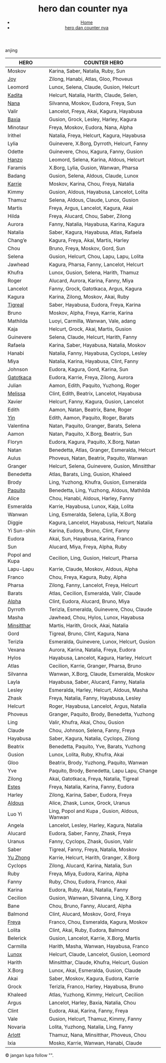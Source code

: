 <!DOCTYPE html>
<html lang="en">
<head>
    <meta charset="UTF-8">
    <meta name="viewport" content="width=device-width, initial-scale=1.0">
    <title>Tentang Kami - Sekolah Kami</title>
    <link rel="stylesheet" href="styles.css">
</head>
<body>
    <header>
        <h1>hero dan counter nya</h1>
        <nav>
            <ul>
                <li><a href="index.html">Home</a></li>
                <li><a href="about.html">hero dan counter nya</a></li>
            </ul>
        </nav>
    </header>
anjing
    <section>
<table><thead><tr><th>HERO</th><th>COUNTER HERO</th></tr>
</thead>
<tbody>
    <tr>
        <td>Moskov</td>
        <td>Karina, Saber, Natalia, Ruby, Sun</td>
    </tr><tr><td><a href="https://www.lapakgaming.com/blog/id-id/counter-hero-joy-ml-terbaik/">Joy</a></td><td>Zilong, Hanabi, Atlas, Gloo, Phoveus</td></tr><tr><td>Leomord</td><td>Lunox, Selena, Claude, Gusion, Helcurt</td></tr><tr><td><a href="https://www.lapakgaming.com/blog/id-id/hero-counter-kadita-ml/">Kadita</a></td><td>Helcurt, Natalia, Harith, Claude, Selen,</td></tr><tr><td><a href="https://www.lapakgaming.com/blog/id-id/counter-hero-nana/">Nana</a></td><td>Silvanna, Moskov, Eudora, Freya, Sun</td></tr><tr><td>Valir</td><td>Lancelot, Freya, Akai, Kagura, Hayabusa</td></tr><tr><td><a href="https://www.lapakgaming.com/blog/id-id/hero-counter-baxia-ml/">Baxia</a></td><td>Gusion, Grock, Lesley, Harley, Kagura</td></tr><tr><td>Minotaur</td><td>Freya, Moskov, Eudora, Nana, Alpha</td></tr><tr><td>Irithel</td><td>Natalia, Freya, Helcurt, Kagura, Hayabusa</td></tr><tr><td>Lylia</td><td>Guinevere, X.Borg, Dyrroth, Helcurt, Fanny</td></tr><tr><td>Odette</td><td>Guinevere, Chou, Kagura, Fanny, Gusion</td></tr><tr><td><a href="https://www.lapakgaming.com/blog/id-id/counter-hero-hanzo/">Hanzo</a></td><td>Leomord, Selena, Karina, Aldous, Helcurt</td></tr><tr><td>Faramis</td><td>X.Borg, Lylia, Gusion, Wanwan, Pharsa</td></tr><tr><td>Badang</td><td>Gusion, Selena, Aldous, Claude, Lunox</td></tr><tr><td><a href="https://www.lapakgaming.com/blog/id-id/hero-counter-karrie-ml/">Karrie</a></td><td>Moskov, Karina, Chou, Freya, Natalia</td></tr><tr><td>Kimmy</td><td>Gusion, Aldous, Hayabusa, Lancelot, Lolita</td></tr><tr><td>Thamuz</td><td>Selena, Aldous, Claude, Lunox, Gusion</td></tr><tr><td>Martis</td><td>Freya, Argus, Lancelot, Kagura, Akai</td></tr><tr><td>Hilda</td><td>Freya, Alucard, Chou, Saber, Zilong</td></tr><tr><td>Aurora</td><td>Fanny, Natalia, Hayabusa, Karina, Kagura</td></tr><tr><td>Natalia</td><td>Saber, Kagura, Hayabusa, Atlas, Rafaela</td></tr><tr><td>Chang’e</td><td>Kagura, Freya, Akai, Martis, Harley</td></tr><tr><td>Chou</td><td>Bruno, Freya, Moskov, Gord, Sun</td></tr><tr><td>Selena</td><td>Gusion, Helcurt, Chou, Lapu, Lapu, Lolita</td></tr><tr><td>Jawhead</td><td>Kagura, Pharsa, Fanny, Lancelot, Helcurt</td></tr><tr><td>Khufra</td><td>Lunox, Gusion, Selena, Harith, Thamuz</td></tr><tr><td>Roger</td><td>Alucard, Aurora, Karina, Fanny, Miya</td></tr><tr><td>Lancelot</td><td>Fanny, Grock, Gatotkaca, Argus, Kagura</td></tr><tr><td>Kagura</td><td>Karina, Zilong, Moskov, Akai, Ruby</td></tr><tr><td><a href="https://www.lapakgaming.com/blog/id-id/counter-tigreal/">Tigreal</a></td><td>Saber, Hayabusa, Eudora, Freya, Karina</td></tr><tr><td>Bruno</td><td>Moskov, Alpha, Freya, Karrie, Karina</td></tr><tr><td>Mathilda</td><td>Luoyi, Carmilla, Wanwan, Vale, adang</td></tr><tr><td>Kaja</td><td>Helcurt, Grock, Akai, Martis, Gusion</td></tr><tr><td>Guinevere</td><td>Selena, Claude, Helcurt, Harith, Fanny</td></tr><tr><td>Rafaela</td><td>Karina, Saber, Hayabusa, Natalia, Moskov</td></tr><tr><td>Hanabi</td><td>Natalia, Fanny, Hayabusa, Cyclops, Lesley</td></tr><tr><td>Miya</td><td>Natalia, Karina, Hayabusa, Clint, Fanny</td></tr><tr><td>Johnson</td><td>Eudora, Kagura, Gord, Karina, Sun</td></tr><tr><td><a href="https://www.lapakgaming.com/blog/id-id/counter-hero-gatotkaca/">Gatotkaca</a></td><td>Eudora, Karrie, Freya, Zilong, Aurora</td></tr><tr><td>Julian</td><td>Aamon, Edith, Paquito, Yuzhong, Roger</td></tr><tr><td><a href="https://www.lapakgaming.com/blog/id-id/hero-counter-melissa-ml-terbaik/">Melissa</a></td><td>Clint, Edith, Beatrix, Lancelot, Hayabusa</td></tr><tr><td>Xavier</td><td>Helcurt, Fanny, Kagura, Gusion, Lancelot</td></tr><tr><td>Edith</td><td>Aamon, Natan, Beatrix, Bane, Roger</td></tr><tr><td><a href="https://www.lapakgaming.com/blog/id-id/counter-hero-yin/">Yin</a></td><td>Edith, Aamon, Paquito, Roger, Barats</td></tr><tr><td>Valentina</td><td>Natan, Paquito, Granger, Barats, Selena</td></tr><tr><td>Aamon</td><td>Natan, Paquito, X.Borg, Beatrix, Sun</td></tr><tr><td>Floryn</td><td>Eudora, Kagura, Paquito, X.Borg, Natan</td></tr><tr><td>Natan</td><td>Benedetta, Atlas, Granger, Esmeralda, Helcurt</td></tr><tr><td>Aulus</td><td>Phoveus, Natan, Beatrix, Paquito, Wanwan</td></tr><tr><td>Granger</td><td>Helcurt, Selena, Guinevere, Gusion, Minsitthar</td></tr><tr><td>Benedetta</td><td>Atlas, Barats, Ling, Gusion, Khaleed</td></tr><tr><td>Brody</td><td>Ling, Yuzhong, Khufra, Gusion, Esmeralda</td></tr><tr><td><a href="https://www.lapakgaming.com/blog/id-id/counter-hero-paquito/">Paquito</a></td><td>Benedetta, Ling, Yuzhong, Aldous, Mathilda</td></tr><tr><td>Alice</td><td>Chou, Hanabi, Aldous, Harley, Fanny</td></tr><tr><td>Esmeralda</td><td>Karrie, Hayabusa, Lunox, Kaja, Lolita</td></tr><tr><td>Wanwan</td><td>Ling, Esmeralda, Selena, Lylia, X.Borg</td></tr><tr><td>Diggie</td><td>Kagura, Lancelot, Hayabusa, Helcurt, Natalia</td></tr><tr><td>Yi Sun-shin</td><td>Karina, Eudora, Bruno, Clint, Fanny</td></tr><tr><td>Eudora</td><td>Akai, Sun, Hayabusa, Karina, Franco</td></tr><tr><td>Sun</td><td>Alucard, Miya, Freya, Alpha, Ruby</td></tr><tr><td>Popol and Kupa</td><td>Cecilion, Ling, Gusion, Helcurt, Pharsa</td></tr><tr><td>Lapu-Lapu</td><td>Karrie, Claude, Moskov, Aldous, Alpha</td></tr><tr><td>Franco</td><td>Chou, Freya, Kagura, Ruby, Alpha</td></tr><tr><td>Pharsa</td><td>Zilong, Fanny, Lancelot, Freya, Helcurt</td></tr><tr><td>Barats</td><td>Atlas, Cecilion, Esmeralda, Valir, Claude</td></tr><tr><td><a href="https://www.lapakgaming.com/blog/id-id/counter-hero-alpha/">Alpha</a></td><td>Clint, Eudora, Alucard, Bruno, Miya</td></tr><tr><td>Dyrroth</td><td>Terizla, Esmeralda, Guinevere, Chou, Claude</td></tr><tr><td>Masha</td><td>Jawhead, Chou, Hylos, Lunox, Hayabusa</td></tr><tr><td><a href="https://www.lapakgaming.com/blog/id-id/hero-counter-minsitthar/">Minsitthar</a></td><td>Martis, Harith, Grock, Akai, Natalia</td></tr><tr><td>Gord</td><td>Tigreal, Bruno, Clint, Kagura, Nana</td></tr><tr><td>Terizla</td><td>Esmeralda, Guinevere, Lunox, Helcurt, Gusion</td></tr><tr><td>Vexana</td><td>Aurora, Karina, Natalia, Freya, Eudora</td></tr><tr><td>Hylos</td><td>Hayabusa, Lancelot, Kagura, Harley, Helcurt</td></tr><tr><td>Atlas</td><td>Cecilion, Karrie, Granger, Pharsa, Bruno</td></tr><tr><td>Silvanna</td><td>Wanwan, X.Borg, Claude, Esmeralda, Moskov</td></tr><tr><td>Layla</td><td>Hayabusa, Saber, Alucard, Fanny, Natalia</td></tr><tr><td>Lesley</td><td>Esmeralda, Harley, Helcurt, Aldous, Masha</td></tr><tr><td>Zhask</td><td>Freya, Natalia, Fanny, Hayabusa, Lesley</td></tr><tr><td>Helcurt</td><td>Roger, Hayabusa, Lancelot, Argus, Natalia</td></tr><tr><td>Phoveus</td><td>Granger, Paquito, Brody, Benedetta, Yuzhong</td></tr><tr><td>Ling</td><td>Valir, Khufra, Akai, Chou, Gusion</td></tr><tr><td>Claude</td><td>Chou, Johnson, Selena, Fanny, Freya</td></tr><tr><td>Hayabusa</td><td>Saber, Kagura, Natalia, Cyclops, Zilong</td></tr><tr><td>Beatrix</td><td>Benedetta, Paquito, Yve, Barats, Yuzhong</td></tr><tr><td>Gusion</td><td>Lunox, Lolita, Ruby, Khufra, Akai</td></tr><tr><td>Gloo</td><td>Beatrix, Brody, Yuzhong, Paquito, Wanwan</td></tr><tr><td>Yve</td><td>Paquito, Brody, Benedetta, Lapu Lapu, Change</td></tr><tr><td>Zilong</td><td>Akai, Gatotkaca, Freya, Natalia, Tigreal</td></tr><tr><td><a href="https://www.lapakgaming.com/blog/id-id/hero-counter-estes-ml-terbaik/">Estes</a></td><td>Freya, Natalia, Karina, Fanny, Eudora</td></tr><tr><td>Harley</td><td>Zilong, Karina, Saber, Eudora, Freya</td></tr><tr><td><a href="https://www.lapakgaming.com/blog/id-id/counter-hero-aldous/">Aldous</a></td><td>Alice, Zhask, Lunox, Grock, Uranus</td></tr><tr><td>Luo Yi</td><td>Ling, Popol and Kupa&nbsp;, Gusion, Aldous, Wanwan</td></tr><tr><td>Angela</td><td>Lancelot, Lesley, Harley, Kagura, Natalia</td></tr><tr><td>Alucard</td><td>Eudora, Saber, Fanny, Zhask, Freya</td></tr><tr><td>Uranus</td><td>Fanny, Cyclops, Zhask, Gusion, Valir</td></tr><tr><td>Saber</td><td>Tigreal, Fanny, Freya, Natalia, Moskov</td></tr><tr><td><a href="https://www.lapakgaming.com/blog/id-id/counter-hero-yuzhong/">Yu Zhong</a></td><td>Karrie, Helcurt, Harith, Granger, X.Borg</td></tr><tr><td>Cyclops</td><td>Zilong, Alucard, Karina, Natalia, Sun</td></tr><tr><td>Ruby</td><td>Freya, Miya, Eudora, Karina, Alpha</td></tr><tr><td>Fanny</td><td>Ruby, Chou, Eudora, Franco, Akai</td></tr><tr><td>Karina</td><td>Eudora, Ruby, Akai, Natalia, Fanny</td></tr><tr><td>Cecilion</td><td>Gusion, Wanwan, Silvanna, Ling, X.Borg</td></tr><tr><td>Bane</td><td>Chou, Bruno, Fanny, Alucard, Alpha</td></tr><tr><td>Balmond</td><td>Clint, Alucard, Moskov, Gord, Freya</td></tr><tr><td><a href="https://www.lapakgaming.com/blog/id-id/counter-hero-freya/">Freya</a></td><td>Franco, Chou, Esmeralda, Kagura, Moskov</td></tr><tr><td>Lolita</td><td>Clint, Akai, Ruby, Eudora, Balmond</td></tr><tr><td>Belerick</td><td>Gusion, Lancelot, Karrie, X.Borg, Martis</td></tr><tr><td>Carmilla</td><td>Harith, Masha, Wanwan, Hayabusa, Franco</td></tr><tr><td><a href="https://www.lapakgaming.com/blog/id-id/hero-counter-lunox/">Lunox</a></td><td>Helcurt, Claude, Lancelot, Gusion, Leomord</td></tr><tr><td>Harith</td><td>Minsitthar, Claude, Khufra, Helcurt, Gusion</td></tr><tr><td>X.Borg</td><td>Lunox, Akai, Esmeralda, Gusion, Claude</td></tr><tr><td>Akai</td><td>Saber, Moskov, Kagura, Eudora, Karrie</td></tr><tr><td>Grock</td><td>Terizla, Franco, Harley, Hayabusa, Bruno</td></tr><tr><td>Khaleed</td><td>Atlas, Yuzhong, Kimmy, Helcurt, Cecilion</td></tr><tr><td>Argus</td><td>Lancelot, Harley, Baxia, Natalia, Chou</td></tr><tr><td>Clint</td><td>Eudora, Akai, Karina, Fanny, Freya</td></tr><tr><td>Vale</td><td>Gusion, Helcurt, Thamuz, Kimmy, Fanny</td></tr><tr><td>Novaria</td><td>Lolita, Yuzhong, Natalia, Ling, Fanny</td></tr><tr><td><a href="https://www.lapakgaming.com/blog/id-id/counter-hero-arlott/">Arlott</a></td><td>Thamuz, Nana, Minsitthar, Phoveus, Chou</td></tr><tr><td>Ixia</td><td>Mosko, Karrie, Wanwan, Hanabi, Claude</td></tr></tbody></table>
    </section>
    <footer>
        <p>&copy; jangan lupa follow "".</p>
    </footer>
</body>
</html>                

